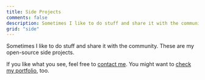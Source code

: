 ```yaml
---
title: Side Projects
comments: false
description: Sometimes I like to do stuff and share it with the community. These are my open-source side projects.
grid: "side"
---
```


Sometimes I like to do stuff and share it with the community. These are my open-source side projects.

If you like what you see, feel free to [contact me](/contact/). You might want to [check my portfolio](/portfolio/), too.
